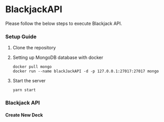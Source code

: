 # BlackjackAPI

Please follow the below steps to execute Blackjack API.

### Setup Guide
1. Clone the repository

2. Setting up MongoDB database with docker
    ```
    docker pull mongo
    docker run --name blackJackAPI -d -p 127.0.0.1:27017:27017 mongo
    ```
3. Start the server
    ```
    yarn start
    ```

### Blackjack API

#### Create New Deck





